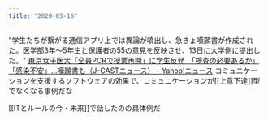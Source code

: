 ```yaml
---
title: "2020-05-16"
---
```


"学生たちが繋がる通信アプリ上では異論が噴出し、急きょ嘆願書が作成された。医学部3年～5年生と保護者の55の意見を反映させ、13日に大学側に提出した。"
[東京女子医大「全員PCRで授業再開」に学生反発　「検査の必要あるか」「感染不安」...嘆願書も（J-CASTニュース） - Yahoo!ニュース](https://headlines.yahoo.co.jp/hl?a=20200515-00000014-jct-soci&p=2&fbclid=IwAR1vsZ-XBvrDOv6thlxJWAY4X1hvBbcWiJZtvVCtMCy_qsY0dURKs2F2ZZc)
コミュニケーションを支援するソフトウェアの効果で、コミュニケーションが[[上意下達]]型でなくなる事例だな

[[ITとルールの今・未来]]で話したのの具体例だ
